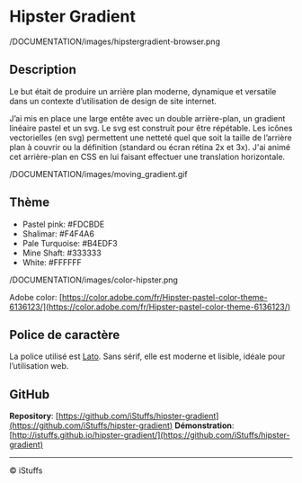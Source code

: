 # Hipster Gradient

/DOCUMENTATION/images/hipstergradient-browser.png

## Description

Le but était de produire un arrière plan moderne, dynamique et versatile dans un contexte d’utilisation de design de site internet.
 
J’ai mis en place une large entête avec un double arrière-plan, un gradient linéaire pastel et un svg.
Le svg est construit pour être répétable. Les icônes vectorielles (en svg) permettent une netteté quel que soit la taille de l’arrière plan à couvrir ou la définition (standard ou écran rétina 2x et 3x).
J'ai animé cet arrière-plan en CSS en lui faisant effectuer une translation horizontale.

/DOCUMENTATION/images/moving_gradient.gif

## Thème
 
- Pastel pink: #FDCBDE
- Shalimar: #F4F4A6
- Pale Turquoise: #B4EDF3
- Mine Shaft: #333333
- White: #FFFFFF

/DOCUMENTATION/images/color-hipster.png

Adobe color: [https://color.adobe.com/fr/Hipster-pastel-color-theme-6136123/](https://color.adobe.com/fr/Hipster-pastel-color-theme-6136123/)

## Police de caractère

La police utilisé est [Lato](http://www.latofonts.com/). Sans sérif, elle est moderne et lisible, idéale pour l’utilisation web.

## GitHub
 
**Repository**: [https://github.com/iStuffs/hipster-gradient](https://github.com/iStuffs/hipster-gradient)
**Démonstration**: [http://istuffs.github.io/hipster-gradient/](https://github.com/iStuffs/hipster-gradient)

--- 
© iStuffs